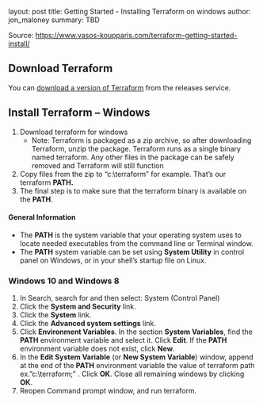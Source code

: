 layout: post
title: Getting Started - Installing Terraform on windows
author: jon_maloney
summary: TBD

Source: https://www.vasos-koupparis.com/terraform-getting-started-install/

## Download Terraform

You can  [download a version of Terraform](https://releases.hashicorp.com/terraform/?_ga=2.17493689.1489308342.1524687882-1109174367.1520536284) from the releases service.

## Install Terraform – Windows

1. Download terraform for windows 
   - Note: Terraform is packaged as a zip archive, so after downloading Terraform, unzip the package. Terraform runs as a single binary named terraform. Any other files in the package can be safely removed and Terraform will still function
2. Copy files from the zip to “c:\terraform” for example. That’s our terraform **PATH.**
3. The final step is to make sure that the terraform binary is available on the **PATH**.



#### General Information

- The **PATH** is the system variable that your operating system uses to locate needed executables from the command line or Terminal window.
- The **PATH** system variable can be set using **System Utility** in control panel on Windows, or in your shell’s startup file on Linux.

### Windows 10 and Windows 8

1. In Search, search for and then select: System (Control Panel)
2. Click the **System and Security** link.
3. Click the **System** link.
4. Click the **Advanced system settings** link.
5. Click **Environment Variables**. In the section **System Variables**, find the **PATH** environment variable and select it. Click **Edit**. If the **PATH** environment variable does not exist, click **New**.
6. In the **Edit System Variable** (or **New System Variable**) window, append at the end of the **PATH** environment variable the value of terraform path ex.”c:\terraform;” . Click **OK**. Close all remaining windows by clicking **OK**.
7. Reopen Command prompt window, and run terraform.




